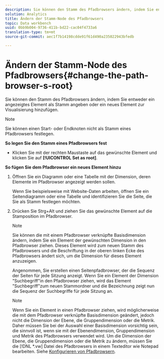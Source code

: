```yaml
---
description: Sie können den Stamm des Pfadbrowsers ändern, indem Sie entweder ein angezeigtes Element als Stamm angeben oder ein neues Element zur Visualisierung hinzufügen.
solution: Analytics
title: Ändern der Stamm-Node des Pfadbrowsers
topic: Data workbench
uuid: 0bb9b004-9736-411b-bd22-cac04f4733a6
translation-type: tm+mt
source-git-commit: aec1f7b14198cdde91f61d490a235022943bfedb

---
```



# Ändern der Stamm-Node des Pfadbrowsers{#change-the-path-browser-s-root}

Sie können den Stamm des Pfadbrowsers ändern, indem Sie entweder ein angezeigtes Element als Stamm angeben oder ein neues Element zur Visualisierung hinzufügen.

>[!NOTE]
>
>Sie können einen Start- oder Endknoten nicht als Stamm eines Pfadbrowsers festlegen.

**So legen Sie den Stamm eines Pfadbrowsers fest**

* Klicken Sie mit der rechten Maustaste auf das gewünschte Element und klicken Sie auf **[!UICONTROL Set as root]**.

**So fügen Sie dem Pfadbrowser ein neues Element hinzu**

1. Öffnen Sie ein Diagramm oder eine Tabelle mit der Dimension, deren Elemente im Pfadbrowser angezeigt werden sollen.

   Wenn Sie beispielsweise mit Website-Daten arbeiten, öffnen Sie ein Seitendiagramm oder eine Tabelle und identifizieren Sie die Seite, die Sie als Stamm festlegen möchten.

1. Drücken Sie Strg+Alt und ziehen Sie das gewünschte Element auf die Stamposition im Pfadbrowser.

   >[!NOTE]
   >
   >Sie können die mit einem Pfadbrowser verknüpfte Basisdimension ändern, indem Sie ein Element der gewünschten Dimension in den Pfadbrowser ziehen. Dieses Element wird zum neuen Stamm des Pfadbrowsers und die Beschriftung in der oberen linken Ecke des Pfadbrowsers ändert sich, um die Dimension für dieses Element anzuzeigen.

   Angenommen, Sie erstellen einen Seitenpfadbrowser, der die Sequenz der Seiten für jede Sitzung anzeigt. Wenn Sie ein Element der Dimension &quot;Suchbegriff&quot;in den Pfadbrowser ziehen, wird das Element &quot;Suchbegriff&quot;zum neuen Stammordner und die Bezeichnung zeigt nun die Sequenz der Suchbegriffe für jede Sitzung an.

   >[!NOTE]
   >
   >Wenn Sie ein Element in einen Pfadbrowser ziehen, wird möglicherweise die mit dem Pfadbrowser verknüpfte Basisdimension geändert, jedoch nicht die Dimension der Ebene, die Gruppendimension oder die Metrik. Daher müssen Sie bei der Auswahl einer Basisdimension vorsichtig sein, die sinnvoll ist, wenn sie mit der Ebenendimension, Gruppendimension und Metrik des Pfadbrowsers verwendet wird. Um die Dimension der Ebene, die Gruppendimension oder die Metrik zu ändern, müssen Sie die [!DNL *.vw] Datei des Pfadbrowsers in einem Texteditor wie Notepad bearbeiten. Siehe [Konfigurieren von Pfadbrowsern](../../../../home/c-get-started/c-intf-anlys-ftrs/t-config-path-brwsr.md#task-bbb3ddaa140a414f984b697c2b8202a3).

